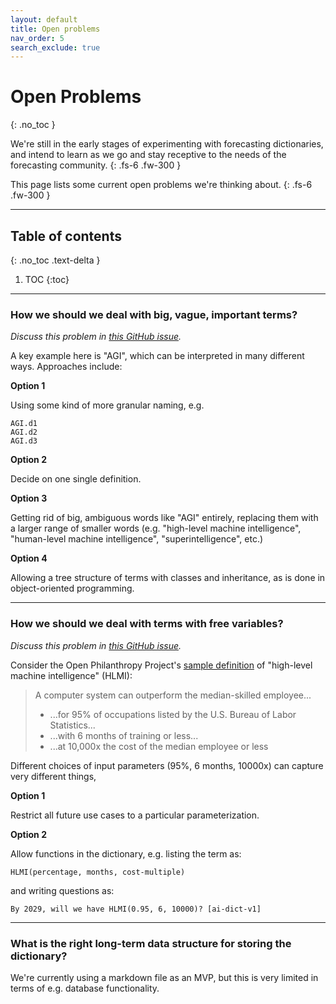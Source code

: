 ```yaml
---
layout: default
title: Open problems
nav_order: 5
search_exclude: true
---
```


# Open Problems
{: .no_toc }

We're still in the early stages of experimenting with forecasting dictionaries,
and intend to learn as we go and stay receptive to the needs of the forecasting community.
{: .fs-6 .fw-300 }

This page lists some current open problems we're thinking about.
{: .fs-6 .fw-300 }

___

## Table of contents
{: .no_toc .text-delta }

1. TOC
{:toc}

___

### How we should we deal with big, vague, important terms?

*Discuss this problem in [this GitHub issue](https://github.com/parallel-forecast/AI-dict/issues/3).*

A key example here is "AGI", which can be interpreted in many different ways.
Approaches include:

**Option 1**

Using some kind of more granular naming, e.g.

```
AGI.d1
AGI.d2
AGI.d3
```

**Option 2**

Decide on one single definition.

**Option 3**

Getting rid of big, ambiguous words like "AGI" entirely, replacing them with a larger
range of smaller words (e.g. "high-level machine intelligence", "human-level machine intelligence", "superintelligence", etc.)

**Option 4**

Allowing a tree structure of terms with classes and inheritance, as is done in
object-oriented programming.

___

### How we should we deal with terms with free variables?

*Discuss this problem in [this GitHub issue](https://github.com/parallel-forecast/AI-dict/issues/4).*

Consider the Open Philanthropy Project's [sample definition](https://www.openphilanthropy.org/focus/global-catastrophic-risks/potential-risks-advanced-artificial-intelligence/ai-timelines#What_are_we_trying_to_forecast) of "high-level machine
intelligence" (HLMI):

> A computer system can outperform the median-skilled employee...
> * ...for 95% of occupations listed by the U.S. Bureau of Labor Statistics...
> * ...with 6 months of training or less...
> * ...at 10,000x the cost of the median employee or less

Different choices of input parameters (95%, 6 months, 10000x) can
capture very different things,

**Option 1**

Restrict all future use cases to a particular parameterization.

**Option 2**

Allow functions in the dictionary, e.g. listing the term as:

```
HLMI(percentage, months, cost-multiple)
```

and writing questions as:

```
By 2029, will we have HLMI(0.95, 6, 10000)? [ai-dict-v1]
```
___

### What is the right long-term data structure for storing the dictionary?

We're currently using a markdown file as an MVP, but this is very limited in
terms of e.g. database functionality.

